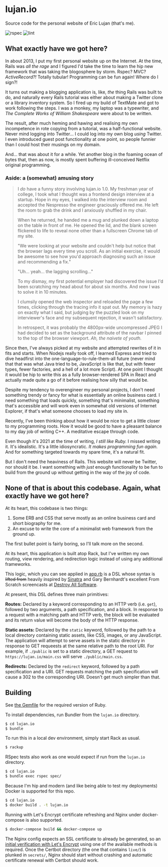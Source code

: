 # lujan.io

Source code for the personal website of Eric Lujan (that's me).

![rspec](https://github.com/ericmlujan/lujan.io/actions/workflows/rspec.yml/badge.svg)
![lint](https://github.com/ericmlujan/lujan.io/actions/workflows/lint.yml/badge.svg)

## What exactly have we got here?

In about 2013, I put my first personal website up on the Internet. At the time, Rails was _all the rage_ and I figured I'd take the time to learn the hip new framework that was taking the blogosphere by storm. Rspec? MVC? _ActiveRecord?!_ Totally tubular! Programming can be fun again! Where do I sign?!

It turns out making a blogging application is, like, _the_ thing Rails was built to do, and naturally every Rails tutorial was either about making a Twitter clone or a library inventory system. So I fired up my build of TextMate and got to work following the steps. I was a monkey, my laptop was a typewriter, and _The Complete Works of William Shakespeare_ were about to be written.

The result, after much heming and hawing and realising my own incompetence in rote copying from a tutorial, was a half-functional website. Never mind logging into Twitter... I could log into my own blog _using_ Twitter. I even introduced guest post functionality at one point, so people funnier than I could host their musings on my domain.

And... that was about it for a while. Yet another blog in the foaming ocean of bytes that, then as now, is mostly spent buffering ill-conceived Netflix original programming.

### Aside: a (somewhat) amusing story

> I _do_ have a funny story involving lujan.io 1.0. My freshman year of college, I took what I thought was a frontend design interview at a startup. Hope in my eyes, I walked into the interview room and accepted the Nespresso the engineer graciously offered me. He left the room to grab the drink and I anxiously shuffled in my chair.
>
> When he returned, he handed me a mug and plunked down a laptop on the table in front of me. He opened the lid, and the blank screen flickered to life to reveal none other than a fullscreen Chrome tab of my site.
>
> "We were looking at your website and couldn't help but notice that the browser lags every time you scroll. As an initial exercise, it would be awesome to see how you'd approach diagnosing such an issue and recommending a fix."
>
> "Uh... yeah... the lagging scrolling..."
>
> To my dismay, my first potential employer had discovered the issue I'd been scratching my head about for about six months. And now I was to solve it in 10 minutes.
>
> I clumsily opened the web inspector and reloaded the page a few times, clicking through the tracing info it spat out. My memory is hazy on exactly what I said, but judging by the puzzled look on my interviewer's face and my subsequent rejection, it wasn't satisfactory.
>
> In retrospect, it was probably the 4800px-wide uncompressed JPEG I had decided to set as the background attribute of the navbar I pinned to the top of the browser viewport. _Ah, the naivete of youth._

Since then, I've always picked at my website and attempted rewrites of it in fits and starts. When Nodejs really took off, I learned Express and tried to dive headfirst into the one-language-to-rule-them-all future (never mind that that was what Java tried to be, JavaScript is like that, but with fewer types, fewer factories, and a hell of a lot more Script). At one point I thought it would be hip to write this as a fully browser-rendered SPA in React and actually made quite a go of it before realising how silly that would be.

Despite my tendency to overengineer my personal projects, I don't need something trendy or fancy for what is essentially an online business card. I need something that loads quickly, something that's minimalist, something that's accessible and will work even in somewhat old versions of Internet Explorer, if that's what someone chooses to load my site in.

Recently, I've been thinking about how it would be nice to get a little closer to my programming roots. How it would be good to have a pleasant balance to my day job of writing C++. A meditative escape through code.

Even though it's 2021 at the time of writing, _I still like Ruby._ I missed writing it. It's idealistic. It's a little idiosyncratic. _It makes programming fun again._ And for something targeted towards my spare time, it's a natural fit.

But I don't need the heaviness of Rails. This website will never be Twitter, nor should it be. I want something with _just_ enough functionality to be fun to build from the ground up without getting in the way of the joy of code.

## None of that is about this codebase. Again, what exactly have we got here?

At its heart, this codebase is two things:

1. Some ERB and CSS that serve mostly as an online business card and short biography for me.
2. An excuse to write the core of a minimalist web framework from the ground up.

The first bullet point is fairly boring, so I'll talk more on the second.

At its heart, this application is built atop Rack, but I've written my own routing, view rendering, and redirection logic instead of using any additional frameworks.

This logic, which you can see applied in [app.rb](lujan.io/app.rb) is a DSL whose syntax is ~~lifted from~~ heavily inspired by [Sinatra](http://sinatrarb.com) and Gary Bernhardt's excellent From Scratch screencasts at [Destroy All Software](https://destroyallsoftware.com).

At present, this DSL defines three main primitives:

**Routes:** Declared by a keyword corresponding to an HTTP verb (i.e. `get`), followed by two arguments, a path specification, and a block. In response to a request with a matching path and HTTP verb, the block will be evaluated and its return value will become the body of the HTTP response.

**Static assets:** Declared by the `static` keyword, followed by the path to a local directory containing static assets, like CSS, images, or any JavaScript. The application will attempt to serve assets in the static directory in response to GET requeests at the same relative path to the root URI. For example, if `./public` is set to a static directory, a GET request to `https://lujan.io/main.css` will serve `./public/main.css`.

**Redirects:** Declared by the `redirect` keyword, followed by a path specification and a URI. GET requests matching the path specification will cause a 302 to the corresponding URI. Doesn't get much simpler than that.

## Building

See [the Gemfile](./lujan.io/Gemfile) for the required version of Ruby.

To install dependencies, run Bundler from the `lujan.io` directory.

```sh
$ cd lujan.io
$ bundle
```

To run this in a local dev environment, simply start Rack as usual.

```sh
$ rackup
```

RSpec tests also work as one would expect if run from the `lujan.io` directory.

```sh
$ cd lujan.io
$ bundle exec rspec spec/
```

Because I'm hip and modern (and like being able to test my deployments) Docker is supported for this repo.

```sh
$ cd lujan.io
$ docker build . -t lujan.io
```

Running with Let's Encrypt certificate refreshing and Nginx under docker-compose is also supported.

```sh
$ docker-compose build && docker-compose up
```

The Nginx config expects an SSL certificate to already be generated, so an [initial verification with Let's Encrypt](https://certbot.eff.org/instructions) using one of the available methods is required. Once the Certbot directory (the one that contains `live/`) is plunked in `secrets/`, Nginx should start without crashing and automatic certificate renewal with Certbot should work.
